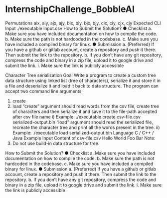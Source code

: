 # InternshipChallenge_BobbleAI



Permutations
aix, aiy, ajx, ajy, bix, biy, bjx, bjy, cix, ciy, cjx, cjy Expected CLI Input
./executable input.csv
How to Submit the Solution?
● Checklist
a. Make sure you have included documentation on how to compile the code.
b. Make sure the path is not hardcoded in the codebase.
c. Make sure you have included a compiled binary for linux.
● Submission
a. (Preferred) If you have a github or gitlab account, create a repository and push it
there. Then submit the link to the repository.
b. If you don’t have any git repository, compress the code and binary in a zip file,
upload it to google drive and submit the link.
i. Make sure the link is publicly accessible 





Character Tree serialization
Goal
Write a program to create a custom tree data structure using linked list (tree of characters),
serialize it and store it in a file and deserialize it and load it back to data structure. The program
can accept two command line arguments
1. create
2. load
“create” argument should read words from the csv file, create tree of characters and then
serialize it and save it to the file-path accepted after csv file name
i) Example: ./executable create csv-file.csv serialized-output.bin
“load” argument should read the serialized file, recreate the character tree and print all the
words present in the tree.
ii) Example: ./executable load serialized-output.bin
Language
C / C++ / Java
Example Input
Content of csv-file.csv
Hello
World
Foo
Bar
Note:
1. Do not use build-in data structure for tree. 

How to Submit the Solution?
● Checklist
a. Make sure you have included documentation on how to compile the code.
b. Make sure the path is not hardcoded in the codebase.
c. Make sure you have included a compiled binary for linux.
● Submission
a. (Preferred) If you have a github or gitlab account, create a repository and push it
there. Then submit the link to the repository.
b. If you don’t have any git repository, compress the code and binary in a zip file,
upload it to google drive and submit the link.
i. Make sure the link is publicly accessible 
